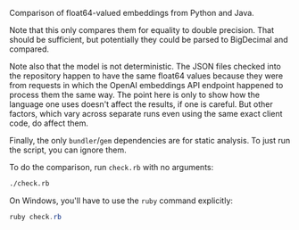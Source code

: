 <!-- SPDX-License-Identifier: 0BSD -->

Comparison of float64-valued embeddings from Python and Java.

Note that this only compares them for equality to double precision. That should
be sufficient, but potentially they could be parsed to BigDecimal and compared.

Note also that the model is not deterministic. The JSON files checked into the
repository happen to have the same float64 values because they were from
requests in which the OpenAI embeddings API endpoint happened to process them
the same way. The point here is only to show how the language one uses doesn't
affect the results, if one is careful. But other factors, which vary across
separate runs even using the same exact client code, do affect them.

Finally, the only `bundler`/`gem` dependencies are for static analysis. To just
run the script, you can ignore them.

To do the comparison, run `check.rb` with no arguments:

```sh
./check.rb
```

On Windows, you'll have to use the `ruby` command explicitly:

```powershell
ruby check.rb
```
